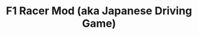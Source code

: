 ---
ee_id: '15'
site: '1'
type: '2'
long_id: 2004-002 F1 Racer Mod (aka Japanese Driving Game)
url: 2004-002-f1-racer-mod
title: F1 Racer Mod (aka Japanese Driving Game)
year: '2004'
medium: Modded FamiCom game cartridge.
commission:
dims:
pitch: "​Just the road from a racing game."
ps: "​This is a simple mod I did of the old Japanese Famicom driving game F1 Racer.
  Basically I just took out the game, cars, etc, and left the road. pps – In case
  you are wondering, sometimes I also refer to this project as “Japanese Driving Game”
  (which is another non title), and it also seems to float around on the web bootlegged
  titled ‘F2′….check below for the ROM."
live_url:
related: "[185] [2005-021-super-landscape-1] 2005-021 Super Landscape #1"
youtube:
imgs: f1-racer-2004-002-screen-shot-1-database-ih.jpg,f1-racer-2004-002-cartridge-1-database-ih_1.jpg,f1-racer-2004-002-screen-shot-2-database-ih.jpg,f1-racer-2004-002-screen-shot-3-database-ih.jpg,f1-racer-2004-002-screen-shot-4-database-ih.jpg
subheading:
display_year: '2004'
download:
add_credit:
add_credits:
related_code: https://github.com/coryarcangel/F1-Racer
layout: things-i-made
---